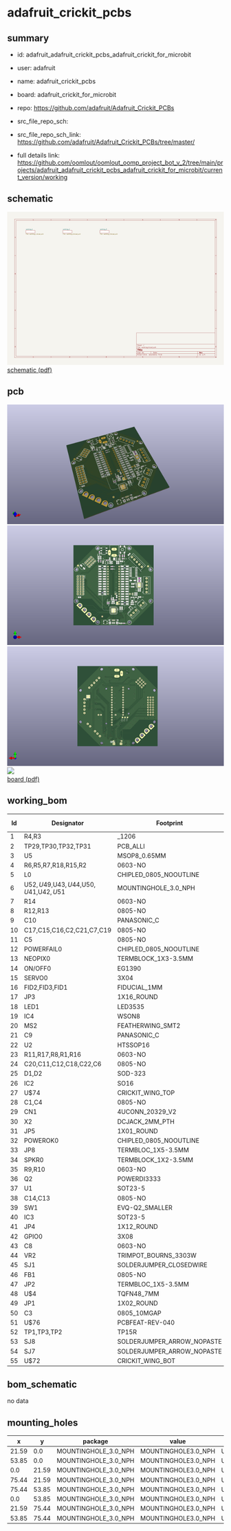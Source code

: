 # adafruit_crickit_pcbs
 
## summary 
* id: adafruit_adafruit_crickit_pcbs_adafruit_crickit_for_microbit
* user: adafruit
* name: adafruit_crickit_pcbs
* board: adafruit_crickit_for_microbit
* repo: https://github.com/adafruit/Adafruit_Crickit_PCBs



* src_file_repo_sch: 
* src_file_repo_sch_link: https://github.com/adafruit/Adafruit_Crickit_PCBs/tree/master/
* full details link: https://github.com/oomlout/oomlout_oomp_project_bot_v_2/tree/main/projects/adafruit_adafruit_crickit_pcbs_adafruit_crickit_for_microbit/current_version/working  

## schematic  
![](working_schematic_600.png)  
[schematic (pdf)](working_schematic.pdf) 






















## pcb  
![](working_3d_600.png) 
![](working_3d_front_600.png)  
![](working_3d_back_600.png)  
![](working_600.png)  
[board (pdf)](working.pdf)  

## working_bom
| Id | Designator | Footprint | Quantity | Designation | Supplier and ref |  | None | 
| --- | --- | --- | --- | --- | --- | --- | --- | 
| 1 | R4,R3 | _1206 | 2 | 0.2Î© |  |  | [''] | 
| 2 | TP29,TP30,TP32,TP31 | PCB_ALLI | 4 | SEWTAPPCB_ALLIGATOR |  |  | [''] | 
| 3 | U5 | MSOP8_0.65MM | 1 | PAM8302AASCR |  |  | [''] | 
| 4 | R6,R5,R7,R18,R15,R2 | 0603-NO | 6 | 2.2K |  |  | [''] | 
| 5 | L0 | CHIPLED_0805_NOOUTLINE | 1 | yellow |  |  | [''] | 
| 6 | U$52,U$49,U$43,U$44,U$50,U$41,U$42,U$51 | MOUNTINGHOLE_3.0_NPH | 8 | MOUNTINGHOLE3.0_NPH |  |  | [''] | 
| 7 | R14 | 0603-NO | 1 | 510 |  |  | [''] | 
| 8 | R12,R13 | 0805-NO | 2 | 100 |  |  | [''] | 
| 9 | C10 | PANASONIC_C | 1 | 47uF+/16v |  |  | [''] | 
| 10 | C17,C15,C16,C2,C21,C7,C19 | 0805-NO | 7 | 10uF |  |  | [''] | 
| 11 | C5 | 0805-NO | 1 | 10ÂµF |  |  | [''] | 
| 12 | POWERFAIL0 | CHIPLED_0805_NOOUTLINE | 1 | red |  |  | [''] | 
| 13 | NEOPIX0 | TERMBLOCK_1X3-3.5MM | 1 | 3.5mm |  |  | [''] | 
| 14 | ON/OFF0 | EG1390 | 1 | MSS-22C01G2 |  |  | [''] | 
| 15 | SERVO0 | 3X04 | 1 | 3x4 Male |  |  | [''] | 
| 16 | FID2,FID3,FID1 | FIDUCIAL_1MM | 3 | FIDUCIAL_1MM |  |  | [''] | 
| 17 | JP3 | 1X16_ROUND | 1 |  |  |  | [''] | 
| 18 | LED1 | LED3535 | 1 | WS2812B3535 |  |  | [''] | 
| 19 | IC4 | WSON8 | 1 | TPS259573 |  |  | [''] | 
| 20 | MS2 | FEATHERWING_SMT2 | 1 | FEATHERWING_SMTDUAL |  |  | [''] | 
| 21 | C9 | PANASONIC_C | 1 | 47uF/16v |  |  | [''] | 
| 22 | U2 | HTSSOP16 | 1 | DRV8833PWPR |  |  | [''] | 
| 23 | R11,R17,R8,R1,R16 | 0603-NO | 5 | 264K |  |  | [''] | 
| 24 | C20,C11,C12,C18,C22,C6 | 0805-NO | 6 | 0.1uF |  |  | [''] | 
| 25 | D1,D2 | SOD-323 | 2 | 1N4148 |  |  | [''] | 
| 26 | IC2 | SO16 | 1 | ULN2003AD |  |  | [''] | 
| 27 | U$74 | CRICKIT_WING_TOP | 1 |  |  |  | [''] | 
| 28 | C1,C4 | 0805-NO | 2 | 10ÂµF/16V |  |  | [''] | 
| 29 | CN1 | 4UCONN_20329_V2 | 1 | 4U#20329 |  |  | [''] | 
| 30 | X2 | DCJACK_2MM_PTH | 1 | 2.1mm DC |  |  | [''] | 
| 31 | JP5 | 1X01_ROUND | 1 |  |  |  | [''] | 
| 32 | POWEROK0 | CHIPLED_0805_NOOUTLINE | 1 | green |  |  | [''] | 
| 33 | JP8 | TERMBLOC_1X5-3.5MM | 1 | 5pin 3.5mm |  |  | [''] | 
| 34 | SPKR0 | TERMBLOCK_1X2-3.5MM | 1 | 3.5mm |  |  | [''] | 
| 35 | R9,R10 | 0603-NO | 2 | 1Mohm |  |  | [''] | 
| 36 | Q2 | POWERDI3333 | 1 | AON7401 |  |  | [''] | 
| 37 | U1 | SOT23-5 | 1 | mic5225-3.3 |  |  | [''] | 
| 38 | C14,C13 | 0805-NO | 2 | 1uF |  |  | [''] | 
| 39 | SW1 | EVQ-Q2_SMALLER | 1 | EVQQ2 |  |  | [''] | 
| 40 | IC3 | SOT23-5 | 1 | 74AHCT1G125DBV |  |  | [''] | 
| 41 | JP4 | 1X12_ROUND | 1 |  |  |  | [''] | 
| 42 | GPIO0 | 3X08 | 1 | 3x8 FEMALE |  |  | [''] | 
| 43 | C8 | 0603-NO | 1 | DNP |  |  | [''] | 
| 44 | VR2 | TRIMPOT_BOURNS_3303W | 1 | 10K trim |  |  | [''] | 
| 45 | SJ1 | SOLDERJUMPER_CLOSEDWIRE | 1 |  |  |  | [''] | 
| 46 | FB1 | 0805-NO | 1 | Ferrite |  |  | [''] | 
| 47 | JP2 | TERMBLOC_1X5-3.5MM | 1 | 3.5mm |  |  | [''] | 
| 48 | U$4 | TQFN48_7MM | 1 | ATSAMD21G_QFN |  |  | [''] | 
| 49 | JP1 | 1X02_ROUND | 1 |  |  |  | [''] | 
| 50 | C3 | 0805_10MGAP | 1 | 1uF |  |  | [''] | 
| 51 | U$76 | PCBFEAT-REV-040 | 1 |  |  |  | [''] | 
| 52 | TP1,TP3,TP2 | TP15R | 3 | TPTP15R |  |  | [''] | 
| 53 | SJ8 | SOLDERJUMPER_ARROW_NOPASTE | 1 | ISENSEB |  |  | [''] | 
| 54 | SJ7 | SOLDERJUMPER_ARROW_NOPASTE | 1 | ISENSEA |  |  | [''] | 
| 55 | U$72 | CRICKIT_WING_BOT | 1 |  |  |  | [''] | 


## bom_schematic
no data

## mounting_holes
| x | y | package | value | ref | size | 
| --- | --- | --- | --- | --- | --- | 
| 21.59 | 0.0 | MOUNTINGHOLE_3.0_NPH | MOUNTINGHOLE3.0_NPH | U$41 | m3 | 
| 53.85 | 0.0 | MOUNTINGHOLE_3.0_NPH | MOUNTINGHOLE3.0_NPH | U$42 | m3 | 
| 0.0 | 21.59 | MOUNTINGHOLE_3.0_NPH | MOUNTINGHOLE3.0_NPH | U$43 | m3 | 
| 75.44 | 21.59 | MOUNTINGHOLE_3.0_NPH | MOUNTINGHOLE3.0_NPH | U$44 | m3 | 
| 75.44 | 53.85 | MOUNTINGHOLE_3.0_NPH | MOUNTINGHOLE3.0_NPH | U$49 | m3 | 
| 0.0 | 53.85 | MOUNTINGHOLE_3.0_NPH | MOUNTINGHOLE3.0_NPH | U$50 | m3 | 
| 21.59 | 75.44 | MOUNTINGHOLE_3.0_NPH | MOUNTINGHOLE3.0_NPH | U$51 | m3 | 
| 53.85 | 75.44 | MOUNTINGHOLE_3.0_NPH | MOUNTINGHOLE3.0_NPH | U$52 | m3 | 


